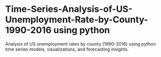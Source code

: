 # Time-Series-Analysis-of-US-Unemployment-Rate-by-County-1990-2016 using python
Analysis of US unemployment rates by county (1990-2016) using python time series models, visualizations, and forecasting insights.
